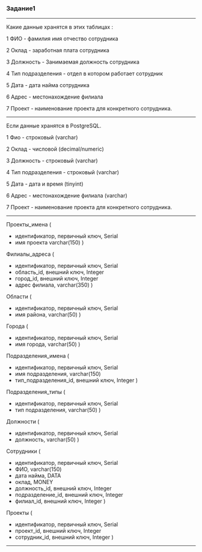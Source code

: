 ### Задание1 ###
---

Какие данные хранятся в этих таблицах :

1 ФИО  - фамилия имя отчество сотрудника 

2 Оклад  - заработная плата сотрудника

3 Должность  - Занимаемая должность сотрудника

4 Тип подразделения - отдел в котором работает сотрудник

5 Дата - дата найма сотрудника

6 Адрес - местонахождение филиала

7 Проект - наименование проекта для конкретного сотрудника.

---

Если данные хранятся в PostgreSQL.

1 Фио  -  строковый (varchar)

2 Оклад  - числовой (decimal/numeric)

3 Должность  - строковый (varchar)

4 Тип подразделения - строковый (varchar)

5 Дата - дата и время (tinyint)

6 Адрес - местонахождение филиала (varchar)

7 Проект - наименование проекта для конкретного сотрудника.

---
 
Проекты_имена (
- идентификатор, первичный ключ, Serial
- имя проекта varchar(150)
)

Филиалы_адреса (
- идентификатор, первичный ключ, Serial
- область_id, внешний ключ, Integer
- город_id, внешний ключ, Integer
- адрес филиала, varchar(350)
)

Области (
- идентификатор, первичный ключ, Serial
- имя района, varchar(50)
)

Города (
- идентификатор, первичный ключ, Serial
- имя города, varchar(50)
)

Подразделения_имена (
- идентификатор, первичный ключ, Serial
- имя подразделения, varchar(150)
- тип_подразделения_id, внешний ключ, Integer
)

Подразделения_типы (
- идентификатор, первичный ключ, Serial
- тип подразделения, varchar(50)
)

Должности (
- идентификатор, первичный ключ, Serial
- должность, varchar(50)
)

Сотрудники (
- идентификатор, первичный ключ, Serial
- ФИО, varchar(150)
- дата найма, DATA
- оклад, MONEY
- должность_id, внешний ключ, Integer
- подразделение_id, внешний ключ, Integer
- филиал_id, внешний ключ, Integer
)

Проекты (
- идентификатор, первичный ключ, Serial
- проект_id, внешний ключ, Integer
- сотрудник_id, внешний ключ, Integer
)

---
